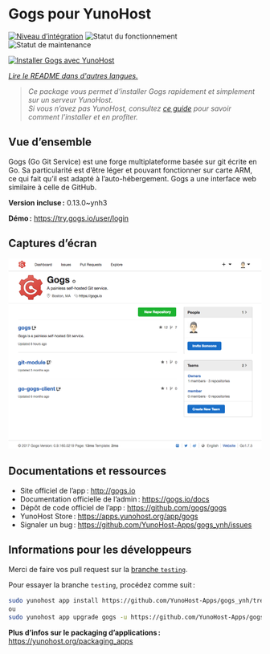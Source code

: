 <!--
Nota bene : ce README est automatiquement généré par <https://github.com/YunoHost/apps/tree/master/tools/readme_generator>
Il NE doit PAS être modifié à la main.
-->

# Gogs pour YunoHost

[![Niveau d’intégration](https://apps.yunohost.org/badge/integration/gogs)](https://ci-apps.yunohost.org/ci/apps/gogs/)
![Statut du fonctionnement](https://apps.yunohost.org/badge/state/gogs)
![Statut de maintenance](https://apps.yunohost.org/badge/maintained/gogs)

[![Installer Gogs avec YunoHost](https://install-app.yunohost.org/install-with-yunohost.svg)](https://install-app.yunohost.org/?app=gogs)

*[Lire le README dans d'autres langues.](./ALL_README.md)*

> *Ce package vous permet d’installer Gogs rapidement et simplement sur un serveur YunoHost.*  
> *Si vous n’avez pas YunoHost, consultez [ce guide](https://yunohost.org/install) pour savoir comment l’installer et en profiter.*

## Vue d’ensemble

Gogs (Go Git Service) est une forge multiplateforme basée sur git écrite en Go. Sa particularité est d’être léger et pouvant fonctionner sur carte ARM, ce qui fait qu’il est adapté à l’auto-hébergement. Gogs a une interface web similaire à celle de GitHub. 


**Version incluse :** 0.13.0~ynh3

**Démo :** <https://try.gogs.io/user/login>

## Captures d’écran

![Capture d’écran de Gogs](./doc/screenshots/screenshot.png)

## Documentations et ressources

- Site officiel de l’app : <http://gogs.io>
- Documentation officielle de l’admin : <https://gogs.io/docs>
- Dépôt de code officiel de l’app : <https://github.com/gogs/gogs>
- YunoHost Store : <https://apps.yunohost.org/app/gogs>
- Signaler un bug : <https://github.com/YunoHost-Apps/gogs_ynh/issues>

## Informations pour les développeurs

Merci de faire vos pull request sur la [branche `testing`](https://github.com/YunoHost-Apps/gogs_ynh/tree/testing).

Pour essayer la branche `testing`, procédez comme suit :

```bash
sudo yunohost app install https://github.com/YunoHost-Apps/gogs_ynh/tree/testing --debug
ou
sudo yunohost app upgrade gogs -u https://github.com/YunoHost-Apps/gogs_ynh/tree/testing --debug
```

**Plus d’infos sur le packaging d’applications :** <https://yunohost.org/packaging_apps>
